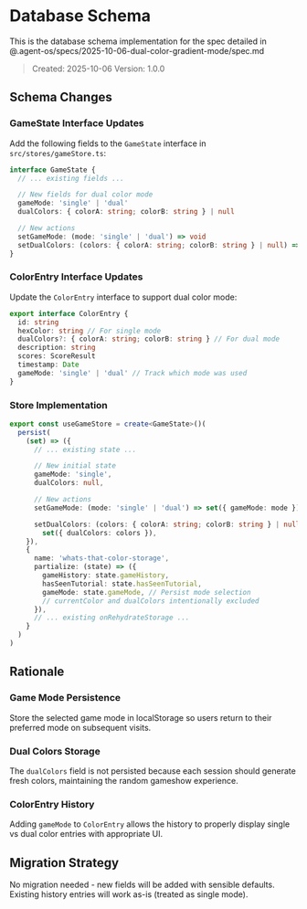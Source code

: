 # Database Schema

This is the database schema implementation for the spec detailed in @.agent-os/specs/2025-10-06-dual-color-gradient-mode/spec.md

> Created: 2025-10-06
> Version: 1.0.0

## Schema Changes

### GameState Interface Updates

Add the following fields to the `GameState` interface in `src/stores/gameStore.ts`:

```typescript
interface GameState {
  // ... existing fields ...

  // New fields for dual color mode
  gameMode: 'single' | 'dual'
  dualColors: { colorA: string; colorB: string } | null

  // New actions
  setGameMode: (mode: 'single' | 'dual') => void
  setDualColors: (colors: { colorA: string; colorB: string } | null) => void
}
```

### ColorEntry Interface Updates

Update the `ColorEntry` interface to support dual color mode:

```typescript
export interface ColorEntry {
  id: string
  hexColor: string // For single mode
  dualColors?: { colorA: string; colorB: string } // For dual mode
  description: string
  scores: ScoreResult
  timestamp: Date
  gameMode: 'single' | 'dual' // Track which mode was used
}
```

### Store Implementation

```typescript
export const useGameStore = create<GameState>()(
  persist(
    (set) => ({
      // ... existing state ...

      // New initial state
      gameMode: 'single',
      dualColors: null,

      // New actions
      setGameMode: (mode: 'single' | 'dual') => set({ gameMode: mode }),

      setDualColors: (colors: { colorA: string; colorB: string } | null) =>
        set({ dualColors: colors }),
    }),
    {
      name: 'whats-that-color-storage',
      partialize: (state) => ({
        gameHistory: state.gameHistory,
        hasSeenTutorial: state.hasSeenTutorial,
        gameMode: state.gameMode, // Persist mode selection
        // currentColor and dualColors intentionally excluded
      }),
      // ... existing onRehydrateStorage ...
    }
  )
)
```

## Rationale

### Game Mode Persistence
Store the selected game mode in localStorage so users return to their preferred mode on subsequent visits.

### Dual Colors Storage
The `dualColors` field is not persisted because each session should generate fresh colors, maintaining the random gameshow experience.

### ColorEntry History
Adding `gameMode` to `ColorEntry` allows the history to properly display single vs dual color entries with appropriate UI.

## Migration Strategy

No migration needed - new fields will be added with sensible defaults. Existing history entries will work as-is (treated as single mode).
